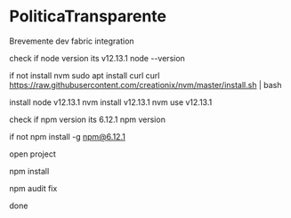 # PoliticaTransparente
Brevemente
dev fabric integration

check if node version its v12.13.1
node --version

if not
install nvm
sudo apt install curl 
curl https://raw.githubusercontent.com/creationix/nvm/master/install.sh | bash 

install node v12.13.1
nvm install v12.13.1
nvm use v12.13.1

check if npm version its 6.12.1
npm version

if not 
npm install -g npm@6.12.1

open project

npm install

npm audit fix

done